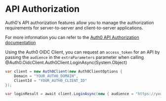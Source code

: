 # API Authorization

Auth0's API authorization features allow you to manage the authorization requirements for server-to-server and client-to-server applications.

For more information you can refer to the [Auth0 API Authorization documentation](https://auth0.com/docs/api-auth)

Using the Auth0 OIDC Client, you can request an `access_token` for an API by passing the `audience` in the `extraParameters` parameter when calling @Auth0.OidcClient.Auth0Client.LoginAsync(System.Object)

```csharp
var client = new Auth0Client(new Auth0ClientOptions {
    Domain = "YOUR_AUTH0_DOMAIN",
    ClientId = "YOUR_AUTH0_CLIENT_ID"
});

var loginResult = await client.LoginAsync(new { audience = "https://your-api-identifier" });
```
